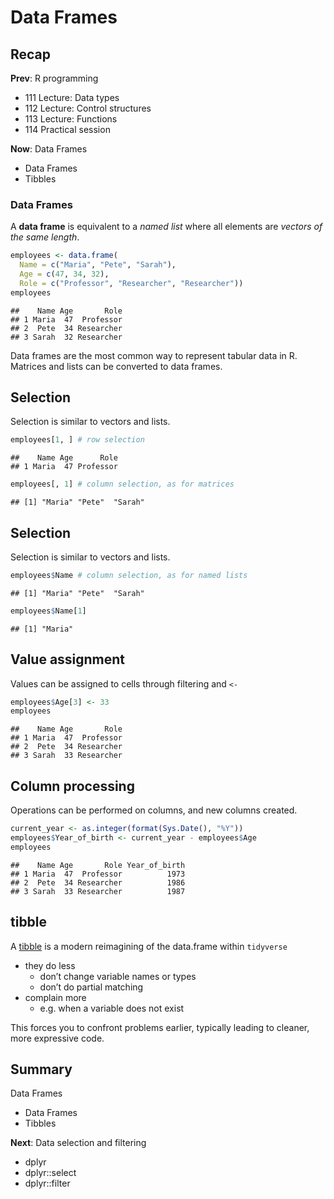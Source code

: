 



# Data Frames



## Recap

**Prev**: R programming

- 111 Lecture: Data types
- 112 Lecture: Control structures
- 113 Lecture: Functions
- 114 Practical session

**Now**: Data Frames

- Data Frames
- Tibbles



### Data Frames

A **data frame** is equivalent to a *named list* where all elements are *vectors of the same length*.


```r
employees <- data.frame(
  Name = c("Maria", "Pete", "Sarah"),
  Age = c(47, 34, 32),
  Role = c("Professor", "Researcher", "Researcher"))
employees
```

```
##    Name Age       Role
## 1 Maria  47  Professor
## 2  Pete  34 Researcher
## 3 Sarah  32 Researcher
```

Data frames are the most common way to represent tabular data in R. Matrices and lists can be converted to data frames.

<!--
**Note:** As is common in R, the elements of an eventual too short column are recycled to match column lengths.
-->

## Selection

Selection is similar to vectors and lists.


```r
employees[1, ] # row selection
```

```
##    Name Age      Role
## 1 Maria  47 Professor
```

```r
employees[, 1] # column selection, as for matrices
```

```
## [1] "Maria" "Pete"  "Sarah"
```


## Selection

Selection is similar to vectors and lists.


```r
employees$Name # column selection, as for named lists
```

```
## [1] "Maria" "Pete"  "Sarah"
```

```r
employees$Name[1]
```

```
## [1] "Maria"
```



## Value assignment

Values can be assigned to cells through filtering and `<-`


```r
employees$Age[3] <- 33 
employees
```

```
##    Name Age       Role
## 1 Maria  47  Professor
## 2  Pete  34 Researcher
## 3 Sarah  33 Researcher
```


## Column processing

Operations can be performed on columns, and new columns created.


```r
current_year <- as.integer(format(Sys.Date(), "%Y"))
employees$Year_of_birth <- current_year - employees$Age
employees
```

```
##    Name Age       Role Year_of_birth
## 1 Maria  47  Professor          1973
## 2  Pete  34 Researcher          1986
## 3 Sarah  33 Researcher          1987
```



## tibble

A [tibble](https://tibble.tidyverse.org/) is a modern reimagining of the data.frame within `tidyverse`

- they do less 
    - don’t change variable names or types
    - don’t do partial matching
- complain more
    - e.g. when a variable does not exist
    
This forces you to confront problems earlier, typically leading to cleaner, more expressive code.



## Summary

Data Frames

- Data Frames
- Tibbles

**Next**: Data selection and filtering

- dplyr
- dplyr::select
- dplyr::filter
